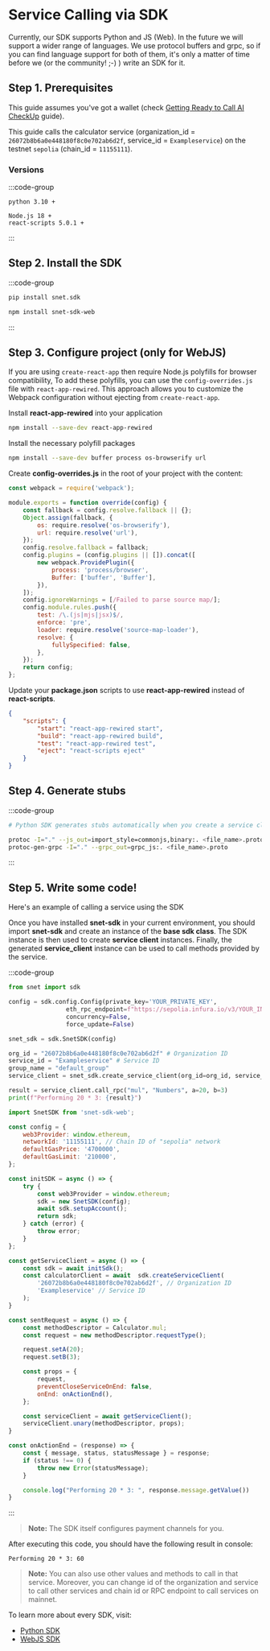 # Service Calling via SDK

Currently, our SDK supports Python and JS (Web). In the future we will support a wider range of languages. 
We use protocol buffers and grpc, so if you can find language support for both of them, it's only a matter of time 
before we (or the community! ;-) ) write an SDK for it.

## Step 1. Prerequisites

This guide assumes you've got a wallet (check 
[Getting Ready to Call AI CheckUp](/docs/products/DecentralizedAIPlatform/QuickStartGuides/GettingReadyToCallAICheckUp/) 
guide).  

This guide calls the calculator service (organization_id = `26072b8b6a0e448180f8c0e702ab6d2f`, 
service_id = `Exampleservice`) on the testnet `sepolia` (chain_id = `11155111`).

### Versions

:::code-group
```plaintext [Python]
python 3.10 +
```

```plaintext [WebJS]
Node.js 18 +
react-scripts 5.0.1 +
```
:::

## Step 2. Install the SDK

:::code-group
```sh [Python]
pip install snet.sdk
```

```sh [WebJS]
npm install snet-sdk-web
```
:::

## Step 3. Configure project (only for WebJS)

If you are using `create-react-app` then require Node.js polyfills for browser compatibility, To add these polyfills, you can use the `config-overrides.js` file with `react-app-rewired`. This approach allows you to customize the Webpack configuration without ejecting from `create-react-app`.

Install **react-app-rewired** into your application

```sh
npm install --save-dev react-app-rewired
```

Install the necessary polyfill packages

```sh
npm install --save-dev buffer process os-browserify url
```

Create **config-overrides.js** in the root of your project with the content:

```javascript
const webpack = require('webpack');

module.exports = function override(config) {
    const fallback = config.resolve.fallback || {};
    Object.assign(fallback, {
        os: require.resolve('os-browserify'),
        url: require.resolve('url'),
    });
    config.resolve.fallback = fallback;
    config.plugins = (config.plugins || []).concat([
        new webpack.ProvidePlugin({
            process: 'process/browser',
            Buffer: ['buffer', 'Buffer'],
        }),
    ]);
    config.ignoreWarnings = [/Failed to parse source map/];
    config.module.rules.push({
        test: /\.(js|mjs|jsx)$/,
        enforce: 'pre',
        loader: require.resolve('source-map-loader'),
        resolve: {
            fullySpecified: false,
        },
    });
    return config;
};
```

Update your **package.json** scripts to use **react-app-rewired** instead of **react-scripts**.

```json
{
    "scripts": {
        "start": "react-app-rewired start",
        "build": "react-app-rewired build",
        "test": "react-app-rewired test",
        "eject": "react-scripts eject"
    }
}
```

## Step 4. Generate stubs

:::code-group
```sh [Python]
# Python SDK generates stubs automatically when you create a service client
```

```sh [WebJS]
protoc -I="." --js_out=import_style=commonjs,binary:. <file_name>.proto
protoc-gen-grpc -I="." --grpc_out=grpc_js:. <file_name>.proto
```
:::

## Step 5. Write some code!

Here's an example of calling a service using the SDK

Once you have installed **snet-sdk** in your current environment, you should import **snet-sdk** 
and create an instance of the **base sdk class**. The SDK instance is then used to create **service client** instances. 
Finally, the generated **service_client** instance can be used to call methods provided by the service.

:::code-group
```python [Python]
from snet import sdk

config = sdk.config.Config(private_key='YOUR_PRIVATE_KEY',
                eth_rpc_endpoint=f"https://sepolia.infura.io/v3/YOUR_INFURA_KEY", # RPC endpoint of "sepolia" network
                concurrency=False,
                force_update=False)

snet_sdk = sdk.SnetSDK(config)

org_id = "26072b8b6a0e448180f8c0e702ab6d2f" # Organization ID
service_id = "Exampleservice" # Service ID
group_name = "default_group"
service_client = snet_sdk.create_service_client(org_id=org_id, service_id=service_id, group_name=group_name)

result = service_client.call_rpc("mul", "Numbers", a=20, b=3)
print(f"Performing 20 * 3: {result}")

```

```javascript [WebJS]
import SnetSDK from 'snet-sdk-web';

const config = {
    web3Provider: window.ethereum,
    networkId: '11155111', // Chain ID of "sepolia" network
    defaultGasPrice: '4700000',
    defaultGasLimit: '210000',
};

const initSDK = async () => {
    try {
        const web3Provider = window.ethereum;
        sdk = new SnetSDK(config);
        await sdk.setupAccount();
        return sdk;
    } catch (error) {
        throw error;
    }
};

const getServiceClient = async () => {
    const sdk = await initSdk();
    const calculatorClient = await  sdk.createServiceСlient(
        '26072b8b6a0e448180f8c0e702ab6d2f', // Organization ID
        'Exampleservice' // Service ID
    );
}

const sentRequest = async () => {
    const methodDescriptor = Calculator.mul;
    const request = new methodDescriptor.requestType();

    request.setA(20);
    request.setB(3);

    const props = {
        request,
        preventCloseServiceOnEnd: false,
        onEnd: onActionEnd(),
    };

    const serviceClient = await getServiceClient();
    serviceClient.unary(methodDescriptor, props);
}

const onActionEnd = (response) => {
    const { message, status, statusMessage } = response;
    if (status !== 0) {
        throw new Error(statusMessage);
    }

    console.log("Performing 20 * 3: ", response.message.getValue())
}
```
:::

> **Note:** The SDK itself configures payment channels for you.

After executing this code, you should have the following result in console:

```plaintext
Performing 20 * 3: 60
```

> **Note:** You can also use other values and methods to call in that service. Moreover, you can change id of the organization and 
service to call other services and chain id or RPC endpoint to call services on mainnet.

To learn more about every SDK, visit:
- [Python SDK](/docs/products/DecentralizedAIPlatform/SDK/PythonSDK/getting-started-guide/)
- [WebJS SDK](/docs/products/DecentralizedAIPlatform/SDK/WebJsSDK/getting-started-guide/)

